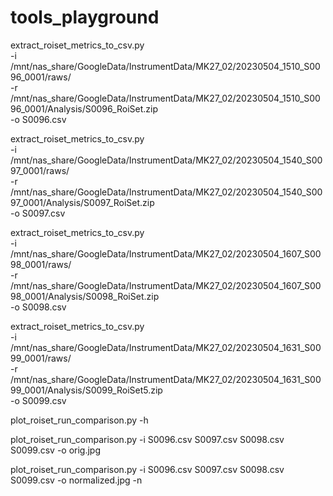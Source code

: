 # tools_playground

extract_roiset_metrics_to_csv.py \
    -i /mnt/nas_share/GoogleData/InstrumentData/MK27_02/20230504_1510_S0096_0001/raws/ \
    -r /mnt/nas_share/GoogleData/InstrumentData/MK27_02/20230504_1510_S0096_0001/Analysis/S0096_RoiSet.zip \
    -o S0096.csv

extract_roiset_metrics_to_csv.py \
    -i /mnt/nas_share/GoogleData/InstrumentData/MK27_02/20230504_1540_S0097_0001/raws/ \
    -r /mnt/nas_share/GoogleData/InstrumentData/MK27_02/20230504_1540_S0097_0001/Analysis/S0097_RoiSet.zip \
    -o S0097.csv

extract_roiset_metrics_to_csv.py \
    -i /mnt/nas_share/GoogleData/InstrumentData/MK27_02/20230504_1607_S0098_0001/raws/ \
    -r /mnt/nas_share/GoogleData/InstrumentData/MK27_02/20230504_1607_S0098_0001/Analysis/S0098_RoiSet.zip \
    -o S0098.csv

extract_roiset_metrics_to_csv.py \
    -i /mnt/nas_share/GoogleData/InstrumentData/MK27_02/20230504_1631_S0099_0001/raws/ \
    -r /mnt/nas_share/GoogleData/InstrumentData/MK27_02/20230504_1631_S0099_0001/Analysis/S0099_RoiSet5.zip \
    -o S0099.csv

plot_roiset_run_comparison.py -h

plot_roiset_run_comparison.py -i S0096.csv S0097.csv S0098.csv S0099.csv -o orig.jpg

plot_roiset_run_comparison.py -i S0096.csv S0097.csv S0098.csv S0099.csv -o normalized.jpg -n

